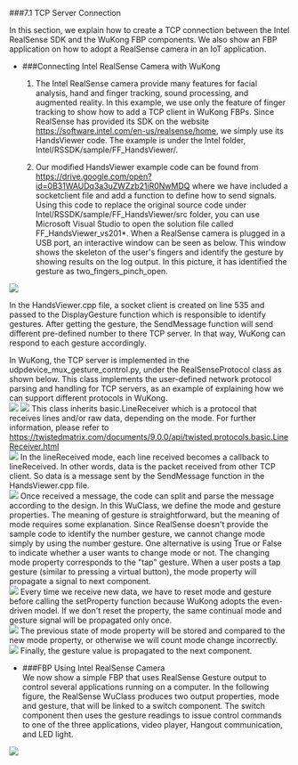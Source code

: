 ###7.1  TCP Server Connection


In this section, we explain how to create a TCP connection between the Intel RealSense SDK and the WuKong FBP components. We also show an FBP application on how to adopt a RealSense camera in an IoT application.  

* ###Connecting Intel RealSense Camera with WuKong 

  1.  The Intel RealSense camera provide many features for facial analysis, hand and finger tracking, sound processing, and augmented reality. In this example, we use only the feature of finger tracking to show how to add a TCP client in WuKong FBPs. Since RealSense has provided its SDK on the website https://software.intel.com/en-us/realsense/home, we simply use its HandsViewer code. The example is under the Intel folder, Intel/RSSDK/sample/FF_HandsViewer/. 

  2.  Our modified HandsViewer example code can be found from 
https://drive.google.com/open?id=0B31WAUDq3a3uZWZzb21iR0NwMDQ where we have included a socketclient file and add a function to define how to send signals. Using this code to replace the original source code under Intel/RSSDK/sample/FF_HandsViewer/src folder, you can use Microsoft Visual Studio to open the solution file called FF_HandsViewer_vs201*. 
When a RealSense camera is plugged in a USB port, an interactive window can be seen as below. This window shows the skeleton of the user's fingers and identify the gesture by showing results on the log output. In this picture, it has identified the gesture as two_fingers_pinch_open.       

![](img/realsense.png)

 In the HandsViewer.cpp file, a socket client is created on line 535 and passed to the DisplayGesture function which is responsible to identify gestures. After getting the gesture, the SendMessage function will send different pre-defined number to there TCP server. In that way, WuKong can respond to each gesture accordingly.  
 
 In WuKong, the TCP server is implemented in the udpdevice_mux_gesture_control.py, under the  RealSenseProtocol class as shown below. This class implements the user-defined network protocol parsing and handling for TCP servers, as an example of explaining how we can support different protocols in WuKong.      
![](img/realsense_protocol2.png)
 ![](img/no1.png) This class inherits basic.LineReceiver which is a protocol that receives lines and/or raw data, depending on the mode. For further information, please refer to https://twistedmatrix.com/documents/9.0.0/api/twisted.protocols.basic.LineReceiver.html   
 ![](img/no2.png) In the lineReceived mode, each line received becomes a callback to lineReceived. In other words, data is the packet received from other TCP client. So data is a message sent by the SendMessage function in the HandsViewer.cpp file.   
 ![](img/no3.png) Once received a message, the code can split and parse the message according to the design. In this WuClass, we define the mode and gesture properties. The meaning of gesture is straightforward, but the meaning of mode requires some explanation. Since RealSense doesn't provide the sample code to identify the number gesture, we cannot change mode simply by using the number gesture. One alternative is using True or False to indicate whether a user wants to change mode or not. The changing mode property corresponds to the "tap" gesture. When a user posts a tap gesture (similar to pressing a virtual button), the mode property will propagate a signal to next component.   
 ![](img/no4.png) Every time we receive new data, we have to reset mode and gesture before calling the setProperty function because WuKong adopts the even-driven model. If we don't reset the property, the same continual mode and gesture signal will be propagated only once.  
 ![](img/no5.png) The previous state of mode property will be stored and compared to the new mode property, or otherwise we will count mode change incorrectly.  
 ![](img/no6.png) Finally, the gesture value is propagated to the next component.    
 
 
* ###FBP Using Intel RealSense Camera     
We now show a simple FBP that uses RealSense Gesture output to control several applications running on a computer. In the following figure, the RealSense WuClass produces two output properties, mode and gesture, that will be linked to a switch component. The switch component then uses the gesture readings to issue control commands to one of the three applications, video player, Hangout communication, and LED light. 

![](img/FBP_RealSense.png)


